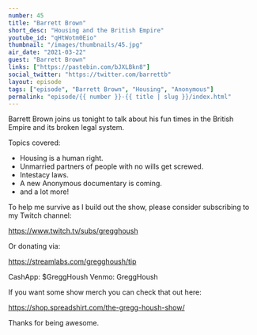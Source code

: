 ```yaml
---
number: 45
title: "Barrett Brown"
short_desc: "Housing and the British Empire"
youtube_id: "qHtWotm0Eio"
thumbnail: "/images/thumbnails/45.jpg"
air_date: "2021-03-22"
guest: "Barrett Brown"
links: ["https://pastebin.com/bJXLBkn8"]
social_twitter: "https://twitter.com/barrettb"
layout: episode
tags: ["episode", "Barrett Brown", "Housing", "Anonymous"]
permalink: "episode/{{ number }}-{{ title | slug }}/index.html"
---
```


Barrett Brown joins us tonight to talk about his fun times in the British Empire and its broken legal system.

Topics covered:

- Housing is a human right.
- Unmarried partners of people with no wills get screwed.
- Intestacy laws.
- A new Anonymous documentary is coming.
- and a lot more!

To help me survive as I build out the show, please consider subscribing to my Twitch channel:

https://www.twitch.tv/subs/gregghoush​​

Or donating via:

https://streamlabs.com/gregghoush/tip​​

CashApp: $GreggHoush
Venmo: GreggHoush

If you want some show merch you can check that out here:

https://shop.spreadshirt.com/the-gregg-housh-show/

Thanks for being awesome.

